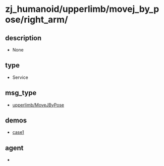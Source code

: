 
# zj_humanoid/upperlimb/movej_by_pose/right_arm/

## description
- None


## type
- Service

## msg_type
- [upperlimb/MoveJByPose](../../../../zj_humanoid_types.md#upperlimb/MoveJByPose)

## demos
- [case1](./case1.yaml)


## agent
- 



